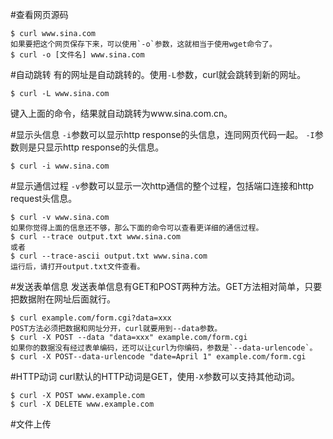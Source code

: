 #查看网页源码
```shell
$ curl www.sina.com
如果要把这个网页保存下来，可以使用`-o`参数，这就相当于使用wget命令了。
$ curl -o [文件名] www.sina.com
```

#自动跳转
有的网址是自动跳转的。使用`-L`参数，curl就会跳转到新的网址。
```shell
$ curl -L www.sina.com
```
键入上面的命令，结果就自动跳转为www.sina.com.cn。

#显示头信息
`-i`参数可以显示http response的头信息，连同网页代码一起。
`-I`参数则是只显示http response的头信息。
```shell
$ curl -i www.sina.com
```

#显示通信过程
`-v`参数可以显示一次http通信的整个过程，包括端口连接和http request头信息。
```shell
$ curl -v www.sina.com
如果你觉得上面的信息还不够，那么下面的命令可以查看更详细的通信过程。
$ curl --trace output.txt www.sina.com
或者
$ curl --trace-ascii output.txt www.sina.com
运行后，请打开output.txt文件查看。
```

#发送表单信息
发送表单信息有GET和POST两种方法。GET方法相对简单，只要把数据附在网址后面就行。
```shell
$ curl example.com/form.cgi?data=xxx
POST方法必须把数据和网址分开，curl就要用到--data参数。
$ curl -X POST --data "data=xxx" example.com/form.cgi
如果你的数据没有经过表单编码，还可以让curl为你编码，参数是`--data-urlencode`。
$ curl -X POST--data-urlencode "date=April 1" example.com/form.cgi
```

#HTTP动词
curl默认的HTTP动词是GET，使用`-X`参数可以支持其他动词。
```shell
$ curl -X POST www.example.com
$ curl -X DELETE www.example.com
```

#文件上传
